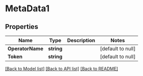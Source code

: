 # MetaData1

## Properties
Name | Type | Description | Notes
------------ | ------------- | ------------- | -------------
**OperatorName** | **string** |  | [default to null]
**Token** | **string** |  | [default to null]

[[Back to Model list]](../README.md#documentation-for-models) [[Back to API list]](../README.md#documentation-for-api-endpoints) [[Back to README]](../README.md)

